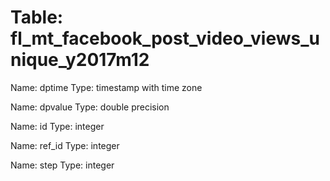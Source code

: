 Table: fl_mt_facebook_post_video_views_unique_y2017m12
======================================================

Name: dptime
Type: timestamp with time zone

Name: dpvalue
Type: double precision

Name: id
Type: integer

Name: ref_id
Type: integer

Name: step
Type: integer

